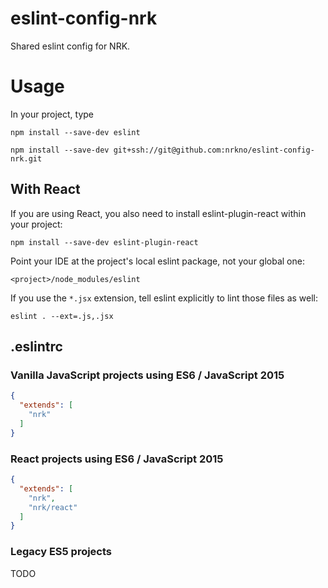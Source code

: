 # eslint-config-nrk
Shared eslint config for NRK.

# Usage
In your project, type

`npm install --save-dev eslint`

`npm install --save-dev git+ssh://git@github.com:nrkno/eslint-config-nrk.git`

## With React
If you are using React, you also need to install eslint-plugin-react within your project:

`npm install --save-dev eslint-plugin-react`

Point your IDE at the project's local eslint package, not your global one:

`<project>/node_modules/eslint`

If you use the ```*.jsx``` extension, tell eslint explicitly to lint those files as well:

```eslint . --ext=.js,.jsx``` 

## .eslintrc

### Vanilla JavaScript projects using ES6 / JavaScript 2015
```json
{
  "extends": [
    "nrk"
  ]
}
```

### React projects using ES6 / JavaScript 2015
```json
{
  "extends": [
    "nrk",
    "nrk/react"
  ]
}
```

### Legacy ES5 projects
TODO
